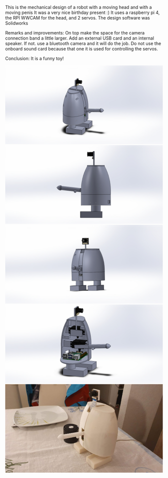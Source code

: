 This is the mechanical design of a robot with a moving head and with a moving penis
It was a very nice birthday present :)
It uses a raspberry pi 4, the RPI WWCAM for the head, and 2 servos.
The design software was Solidworks

Remarks and improvements:
On top make the space for the camera connection band a little larger.
Add an external USB card and an internal speaker. If not. use a bluetooth camera and it will do the job.
Do not use the onboard sound card because that one it is used for controlling the servos.

Conclusion:
It is a funny toy!



![alt text](https://github.com/crushedy/robot_Tedy/blob/main/Photos/Robot%20Assembly.JPG?raw=true)
![alt text](https://github.com/crushedy/robot_Tedy/blob/main/Photos/Robot%20Assembly2.JPG?raw=true)
![alt text](https://github.com/crushedy/robot_Tedy/blob/main/Photos/Robot%20Assembly3.JPG?raw=true)
![alt text](https://github.com/crushedy/robot_Tedy/blob/main/Photos/Robot%20Assembly4.JPG?raw=true)
![alt text](https://github.com/crushedy/robot_Tedy/blob/main/Photos/Robot%20Assembly5.JPG?raw=true)
